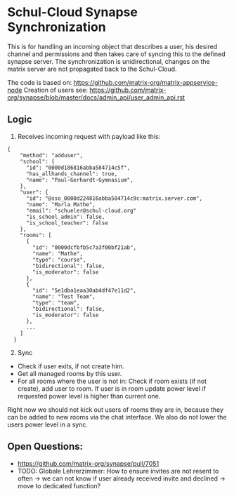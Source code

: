 # Schul-Cloud Synapse Synchronization

This is for handling an incoming object that describes a user, his desired channel and permissions and then takes care of syncing this to the defined synapse server.
The synchronization is unidirectional, changes on the matrix server are not propagated back to the Schul-Cloud.

The code is based on: https://github.com/matrix-org/matrix-appservice-node
Creation of users see: https://github.com/matrix-org/synapse/blob/master/docs/admin_api/user_admin_api.rst

## Logic

1. Receives incoming request with payload like this:

```
{
    "method": "adduser",
    "school": {
      "id": "0000d186816abba584714c5f",
      "has_allhands_channel": true,
      "name": "Paul-Gerhardt-Gymnasium",
    },
    "user": {
      "id": "@sso_0000d224816abba584714c9c:matrix.server.com",
      "name": "Marla Mathe",
      "email": "schueler@schul-cloud.org"
      "is_school_admin": false,
      "is_school_teacher": false
    },
    "rooms": [
      {
        "id": "0000dcfbfb5c7a3f00bf21ab",
        "name": "Mathe",
        "type": "course",
        "bidirectional": false,
        "is_moderator": false
      },
      {
        "id": "5e1dba1eaa30ab4df47e11d2",
        "name": "Test Team",
        "type": "team",
        "bidirectional": false,
        "is_moderator": false
      },
      ...
    ]
  }
```

2. Sync

- Check if user exits, if not create him.
- Get all managed rooms by this user.
- For all rooms where the user is not in: Check if room exists (if not create), add user to room. If user is in room update power level if requested power level is higher than current one.

Right now we should not kick out users of rooms they are in, because they can be added to new rooms via the chat interface.
We also do not lower the users power level in a sync.


## Open Questions:

- https://github.com/matrix-org/synapse/pull/7051
- TODO: Globale Lehrerzimmer: How to ensure invites are not resent to often -> we can not know if user already received invite and declined -> move to dedicated function?
